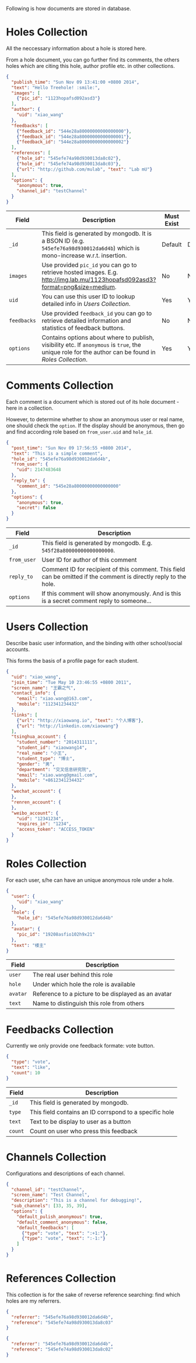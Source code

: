 Following is how documents are stored in database.


# Holes Collection
All the neccessary information about a hole is stored here.

From a hole document, you can go further find its comments, the others holes which are citing this hole, author profile etc. in other collections.

```json
{
  "publish_time": "Sun Nov 09 13:41:00 +0800 2014",
  "text": "Hello Treehole! :smile:",
  "images": [
    {"pic_id": "1123hopafsd092asd3"}
  ],
  "author": {
    "uid": "xiao_wang"
  },
  "feedbacks": [
    {"feedback_id": "544e28a80000000000000000"},
    {"feedback_id": "544e28a80000000000000001"},
    {"feedback_id": "544e28a80000000000000002"}
  ],
  "references": [
    {"hole_id": "545efe74a98d930013da8c02"},
    {"hole_id": "545efe74a98d930013da8c03"},
    {"url": "http://github.com/mulab", "text": "Lab mU"}
  ],
  "options": {
    "anonymous": true,
    "channel_id": "testChannel"
  }
}
```

| Field       | Description | Must Exist | Index |
| ----------- | ----------- | ---------- | ----- |
| `_id`       | This field is generated by mongodb. It is a BSON ID (e.g. `545efe76a98d930012da6d4b`) which is mono-increase w.r.t. insertion. | Default | Default |
| `images`    | Use provided `pic_id` you can go to retrieve hosted images. E.g. <http://img.lab.mu/1123hopafsd092asd3?format=png&size=medium>. | No | No |
| `uid`       | You can use this user ID to lookup detailed info in *Users Collection*. | Yes | Yes |
| `feedbacks` | Use provided `feedback_id` you can go to retrieve detailed information and statistics of feedback buttons. | No | No |
| `options`   | Contains options about where to publish, visibility etc. If `anonymous` is `true`, the unique role for the author can be found in *Roles Collection*. | Yes | Yes |


# Comments Collection
Each comment is a document which is stored out of its hole document - here in a collection.

However, to determine whether to show an anonymous user or real name, one should check the `option`. If the display should be anonymous, then go and find according role based on `from_user.uid` and `hole_id`.

``` json
{
  "post_time": "Sun Nov 09 17:56:55 +0800 2014",
  "text": "This is a simple comment",
  "hole_id": "545efe76a98d930012da6d4b",
  "from_user": {
    "uid": 2147483648
  },
  "reply_to": {
    "comment_id": "545e28a80000000000000000"
  },
  "options": {
    "anonymous": true,
    "secret": false
  }
}
```

| Field       | Description |
| ----------- | ----------- |
| `_id`       | This field is generated by mongodb. E.g. `545f28a80000000000000000`. |
| `from_user` | User ID for author of this comment |
| `reply_to`  | Comment ID for recipient of this comment. This field can be omitted if the comment is directly reply to the hole. |
| `options`   | If this comment will show anonymously. And is this is a secret comment reply to someone... |


# Users Collection
Describe basic user information, and the binding with other school/social accounts.

This forms the basis of a profile page for each student.

```json
{
  "uid": "xiao_wang",
  "join_time": "Tue May 10 23:46:55 +0800 2011",
  "screen_name": "王霸之气",
  "contact_info": {
    "email": "xiao.wang@163.com",
    "mobile": "112341234432"
  },
  "links": [
    {"url": "http://xiaowang.io", "text": "个人博客"},
    {"url": "http://linkedin.com/xiaowang"}
  ],
  "tsinghua_account": {
    "student_number": "2014311111",
    "student_id": "xiaowang14",
    "real_name": "小王",
    "student_type": "博士",
    "gender": "男",
    "department": "交叉信息研究院",
    "email": "xiao.wang@gmail.com",
    "mobile": "+8612341234432"
  },
  "wechat_account": {
  },
  "renren_account": {
  },
  "weibo_account": {
    "uid": "12341234",
    "expires_in": "1234",
    "access_token": "ACCESS_TOKEN"
  }
}
```


# Roles Collection
For each user, s/he can have an unique anonymous role under a hole.

```json
{
  "user": {
    "uid": "xiao_wang"
  },
  "hole": {
    "hole_id": "545efe76a98d930012da6d4b"
  },
  "avatar": {
    "pic_id": "19208asfio102h9x21"
  },
  "text": "楼主"
}
```

| Field       | Description |
| ----------- | ----------- |
| `user`      | The real user behind this role |
| `hole`      | Under which hole the role is available |
| `avatar`    | Reference to a picture to be displayed as an avatar |
| `text`      | Name to distinguish this role from others |


# Feedbacks Collection
Currently we only provide one feedback formate: vote button.

```json
{
  "type": "vote",
  "text": "like",
  "count": 10
}
```

| Field       | Description |
| ----------- | ----------- |
| `_id`       | This field is generated by mongodb. |
| `type`      | This field contains an ID corrspond to a specific hole |
| `text`      | Text to be display to user as a button |
| `count`     | Count on user who press this feedback |


# Channels Collection
Configurations and descriptions of each channel.

```json
{
  "channel_id": "testChannel",
  "screen_name": "Test Channel",
  "description": "This is a channel for debugging!",
  "sub_channels": [33, 35, 39],
  "options": {
    "default_pulish_anonymous": true,
    "default_comment_anonymous": false,
    "default_feedbacks": [
      {"type": "vote", "text": ":+1:"},
      {"type": "vote", "text": ":-1:"}
    ]
  }
}
```


# References Collection
This collection is for the sake of reverse reference searching: find which holes are my referrers.

```json
{
  "referrer": "545efe76a98d930012da6d4b",
  "reference": "545efe74a98d930013da8c03"
}
```
```json
{
  "referrer": "545efe76a98d930012da6d4b",
  "reference": "545efe74a98d930013da8c02"
}
```
